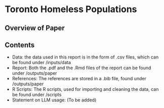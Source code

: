 # Toronto Homeless Populations

## Overview of Paper

<To be Added>

## Contents

- Data: the data used in this report is in the form of .csv files, which can be found under /inputs/data
- Report: Both the .pdf and the .Rmd files of the report can be found under /outputs/paper
- References: The references are stored in a .bib file, found under /outputs/paper
- R Scripts: The R scripts, used for importing and cleaning the data, can be found under /scripts
- Statement on LLM usage: (To be added)
